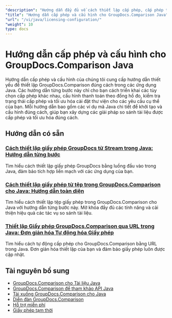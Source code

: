 ```yaml
---
"description": "Hướng dẫn đầy đủ về cách thiết lập cấp phép, cấp phép theo định mức và cấu hình GroupDocs.Comparison cho Java."
"title": "Hướng dẫn cấp phép và cấu hình cho GroupDocs.Comparison Java"
"url": "/vi/java/licensing-configuration/"
"weight": 10
type: docs
---
```

# Hướng dẫn cấp phép và cấu hình cho GroupDocs.Comparison Java

Hướng dẫn cấp phép và cấu hình của chúng tôi cung cấp hướng dẫn thiết yếu để thiết lập GroupDocs.Comparison đúng cách trong các ứng dụng Java. Các hướng dẫn từng bước này chỉ cho bạn cách triển khai các tùy chọn cấp phép khác nhau, cấu hình thanh toán theo đồng hồ đo, kiểm tra trạng thái cấp phép và tối ưu hóa cài đặt thư viện cho các yêu cầu cụ thể của bạn. Mỗi hướng dẫn bao gồm các ví dụ mã Java chi tiết để khởi tạo và cấu hình đúng cách, giúp bạn xây dựng các giải pháp so sánh tài liệu được cấp phép và tối ưu hóa đúng cách.

## Hướng dẫn có sẵn

### [Cách thiết lập giấy phép GroupDocs từ Stream trong Java: Hướng dẫn từng bước](./set-groupdocs-license-stream-java-guide/)
Tìm hiểu cách thiết lập giấy phép GroupDocs bằng luồng đầu vào trong Java, đảm bảo tích hợp liền mạch với các ứng dụng của bạn.

### [Cách thiết lập giấy phép từ tệp trong GroupDocs.Comparison cho Java: Hướng dẫn toàn diện](./groupdocs-comparison-license-setup-java/)
Tìm hiểu cách thiết lập tệp giấy phép trong GroupDocs.Comparison cho Java với hướng dẫn từng bước này. Mở khóa đầy đủ các tính năng và cải thiện hiệu quả các tác vụ so sánh tài liệu.

### [Thiết lập Giấy phép GroupDocs.Comparison qua URL trong Java: Đơn giản hóa Tự động hóa Giấy phép](./set-groupdocs-comparison-license-url-java/)
Tìm hiểu cách tự động cấp phép cho GroupDocs.Comparison bằng URL trong Java. Đơn giản hóa thiết lập của bạn và đảm bảo giấy phép luôn được cập nhật.

## Tài nguyên bổ sung

- [GroupDocs.Comparison cho Tài liệu Java](https://docs.groupdocs.com/comparison/java/)
- [GroupDocs.Comparison để tham khảo API Java](https://reference.groupdocs.com/comparison/java/)
- [Tải xuống GroupDocs.Comparison cho Java](https://releases.groupdocs.com/comparison/java/)
- [Diễn đàn GroupDocs.Comparison](https://forum.groupdocs.com/c/comparison)
- [Hỗ trợ miễn phí](https://forum.groupdocs.com/)
- [Giấy phép tạm thời](https://purchase.groupdocs.com/temporary-license/)